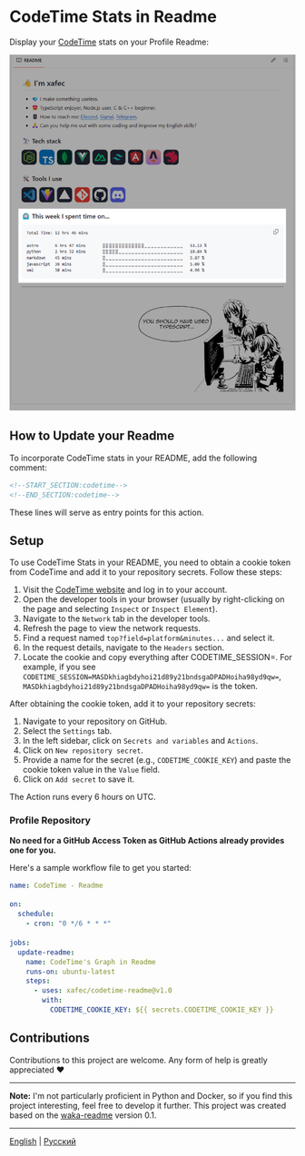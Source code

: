 # CodeTime Stats in Readme

Display your [CodeTime](https://codetime.dev) stats on your Profile Readme:

![preview](./assets/image.png)

## How to Update your Readme

To incorporate CodeTime stats in your README, add the following comment:

```md
<!--START_SECTION:codetime-->
<!--END_SECTION:codetime-->
```

These lines will serve as entry points for this action.

## Setup

To use CodeTime Stats in your README, you need to obtain a cookie token from CodeTime and add it to your repository secrets. Follow these steps:

1. Visit the [CodeTime website](https://codetime.dev) and log in to your account.
2. Open the developer tools in your browser (usually by right-clicking on the page and selecting `Inspect` or `Inspect Element`).
3. Navigate to the `Network` tab in the developer tools.
4. Refresh the page to view the network requests.
5. Find a request named `top?field=platform&minutes...` and select it.
6. In the request details, navigate to the `Headers` section.
7. Locate the cookie and copy everything after CODETIME_SESSION=. For example, if you see `CODETIME_SESSION=MASDkhiagbdyhoi21d89y21bndsgaDPADHoiha98yd9qw=`, `MASDkhiagbdyhoi21d89y21bndsgaDPADHoiha98yd9qw=` is the token.

After obtaining the cookie token, add it to your repository secrets:

1. Navigate to your repository on GitHub.
2. Select the `Settings` tab.
3. In the left sidebar, click on `Secrets and variables` and `Actions`.
4. Click on `New repository secret`.
5. Provide a name for the secret (e.g., `CODETIME_COOKIE_KEY`) and paste the cookie token value in the `Value` field.
6. Click on `Add secret` to save it.

The Action runs every 6 hours on UTC.

### Profile Repository

**No need for a GitHub Access Token as GitHub Actions already provides one for you.**

Here's a sample workflow file to get you started:
```yml
name: CodeTime - Readme

on:
  schedule:
    - cron: "0 */6 * * *"

jobs:
  update-readme:
    name: CodeTime's Graph in Readme
    runs-on: ubuntu-latest
    steps:
      - uses: xafec/codetime-readme@v1.0
        with:
          CODETIME_COOKIE_KEY: ${{ secrets.CODETIME_COOKIE_KEY }}
```

## Contributions

Contributions to this project are welcome. Any form of help is greatly appreciated ❤️

---

**Note:** I'm not particularly proficient in Python and Docker, so if you find this project interesting, feel free to develop it further. This project was created based on the [waka-readme](https://github.com/athul/waka-readme/tree/0.1) version 0.1.

---
[English](./README.md) | [Русский](./README.ru.md)